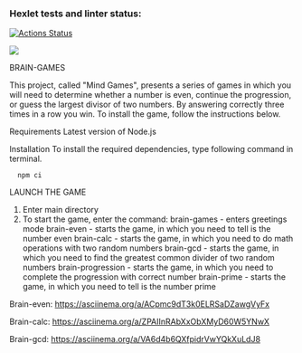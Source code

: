 ### Hexlet tests and linter status:
[![Actions Status](https://github.com/Volandgrom80/frontend-project-44/actions/workflows/hexlet-check.yml/badge.svg)](https://github.com/Volandgrom80/frontend-project-44/actions)

<a href="https://codeclimate.com/github/Volandgrom80/frontend-project-44/maintainability"><img src="https://api.codeclimate.com/v1/badges/567549e47b919cd0b60d/maintainability" /></a>

BRAIN-GAMES

This project, called "Mind Games", presents a series of games in which you will need to determine whether a number is even, continue the progression, or guess the largest divisor of two numbers. By answering correctly three times in a row you win. To install the game, follow the instructions below.

Requirements
Latest version of Node.js

Installation
To install the required dependencies, type following command in terminal.

      npm ci


LAUNCH THE GAME
1. Enter main directory
2. To start the game, enter the command:
      brain-games - enters greetings mode
      brain-even - starts the game, in which you need to tell is the number even
      brain-calc - starts the game, in which you need to do math operations with two random numbers
      brain-gcd - starts the game, in which you need to find the greatest common divider of two random numbers
      brain-progression - starts the game, in which you need to complete the progression with correct number
      brain-prime - starts the game, in which you need to tell is the number prime      

Brain-even: https://asciinema.org/a/ACpmc9dT3k0ELRSaDZawgVyFx

Brain-calc: https://asciinema.org/a/ZPAIInRAbXxObXMyD60W5YNwX

Brain-gcd:  https://asciinema.org/a/VA6d4b6QXfpidrVwYQkXuLdJ8